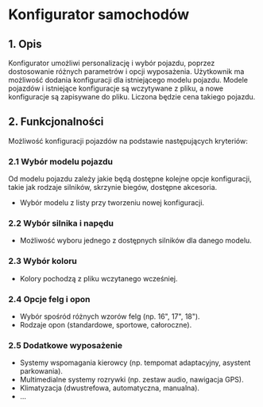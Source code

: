 # Konfigurator samochodów

## 1. Opis
Konfigurator umożliwi personalizację i wybór pojazdu, poprzez dostosowanie różnych parametrów i opcji wyposażenia. Użytkownik ma możliwość dodania konfiguracji dla istniejącego modelu pojazdu. Modele pojazdów i istniejące konfiguracje są wczytywane z pliku, a nowe konfiguracje są zapisywane do pliku. Liczona będzie cena takiego pojazdu.

## 2. Funkcjonalności
Możliwość konfiguracji pojazdów na podstawie następujących kryteriów:
### 2.1 Wybór modelu pojazdu
Od modelu pojazdu zależy jakie będą dostępne kolejne opcje konfiguracji, takie jak rodzaje silników, skrzynie biegów, dostępne akcesoria.
- Wybór modelu z listy przy tworzeniu nowej konfiguracji.
### 2.2 Wybór silnika i napędu
- Możliwość wyboru jednego z dostępnych silników dla danego modelu.
### 2.3 Wybór koloru
- Kolory pochodzą z pliku wczytanego wcześniej.
### 2.4 Opcje felg i opon
- Wybór spośród różnych wzorów felg (np. 16", 17", 18").
- Rodzaje opon (standardowe, sportowe, całoroczne).
### 2.5 Dodatkowe wyposażenie
- Systemy wspomagania kierowcy (np. tempomat adaptacyjny, asystent parkowania).
- Multimedialne systemy rozrywki (np. zestaw audio, nawigacja GPS).
- Klimatyzacja (dwustrefowa, automatyczna, manualna).
- ...

